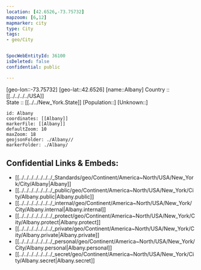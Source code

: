 ```yaml
---
location: [42.6526,-73.75732] 
mapzoom: [6,12] 
mapmarker: city 
type: City
tags:
- geo/City


SpocWebEntityId: 36100
isDeleted: false
confidential: public

---
```

[geo-lon::-73.75732] 
[geo-lat::42.6526] 
[name::Albany] 
Country :: [[../../../../USA]]  
State :: [[../../New_York.State]] 
[Population::] 
[Unknown::] 


```leaflet
id: Albany
coordinates: [[Albany]] 
markerFile: [[Albany]] 
defaultZoom: 10 
maxZoom: 18
geojsonFolder: ./Albany//
markerFolder: ./Albany/
```


## Confidential Links & Embeds: 
- [[../../../../../../../_Standards/geo/Continent/America~North/USA/New_York/City/Albany|Albany]] 
- [[../../../../../../../_public/geo/Continent/America~North/USA/New_York/City/Albany.public|Albany.public]] 
- [[../../../../../../../_internal/geo/Continent/America~North/USA/New_York/City/Albany.internal|Albany.internal]] 
- [[../../../../../../../_protect/geo/Continent/America~North/USA/New_York/City/Albany.protect|Albany.protect]] 
- [[../../../../../../../_private/geo/Continent/America~North/USA/New_York/City/Albany.private|Albany.private]] 
- [[../../../../../../../_personal/geo/Continent/America~North/USA/New_York/City/Albany.personal|Albany.personal]] 
- [[../../../../../../../_secret/geo/Continent/America~North/USA/New_York/City/Albany.secret|Albany.secret]] 
